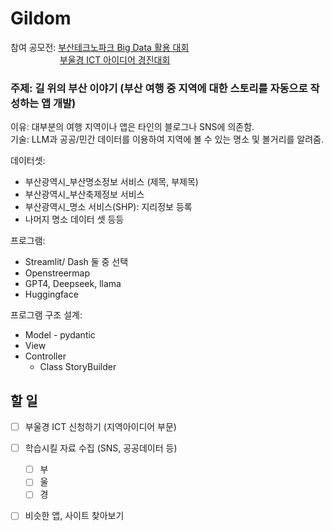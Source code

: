# Gildom

참여 공모전: [부산테크노파크 Big Data 활용 대회](https://www.dxchallenge.co.kr/events/bigdataanalysis2025)  
&nbsp;&nbsp;&nbsp;&nbsp;&nbsp;&nbsp;&nbsp;&nbsp;&nbsp;&nbsp;&nbsp;&nbsp;&nbsp;&nbsp;&nbsp;&nbsp;&nbsp;&nbsp;&nbsp;&nbsp;[부울경 ICT 아이디어 경진대회](https://www.busan.go.kr/nbnews/1679766)

### 주제: 길 위의 부산 이야기 (부산 여행 중 지역에 대한 스토리를 자동으로 작성하는 앱 개발)
이유: 대부분의 여행 지역이나 앱은 타인의 블로그나 SNS에 의존함.   
기술: LLM과 공공/민간 데이터를 이용하여 지역에 볼 수 있는 명소 및 볼거리를 알려줌. 

      
데이터셋: 
  - 부산광역시_부산명소정보 서비스 (제목, 부제목)
  - 부산광역시_부산축제정보 서비스
  - 부산광역시_명소 서비스(SHP): 지리정보 등록
  - 나머지 명소 데이터 셋 등등
   
프로그램:
  - Streamlit/ Dash 둘 중 선택
  - Openstreermap
  - GPT4, Deepseek, llama
  - Huggingface
       
프로그램 구조 설계:
  - Model - pydantic
  - View
  - Controller
      - Class StoryBuilder
   

## 할 일
- [ ] 부울경 ICT 신청하기 (지역아이디어 부문)
- [ ] 학습시킬 자료 수집 (SNS, 공공데이터 등)
  - [ ] 부
  - [ ] 울
  - [ ] 경
- [ ] 비슷한 앱, 사이트 찾아보기
      
